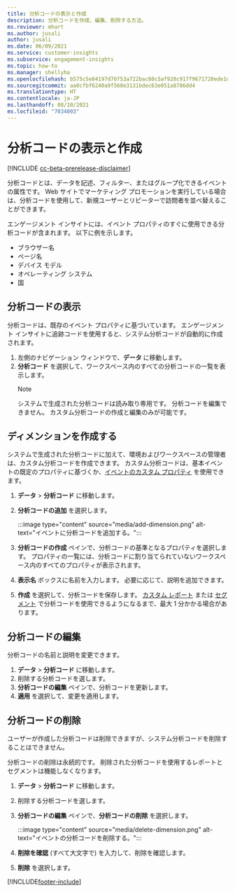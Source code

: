 ```yaml
---
title: 分析コードの表示と作成
description: 分析コードを作成、編集、削除する方法。
ms.reviewer: mhart
ms.author: jusali
author: jusali
ms.date: 06/09/2021
ms.service: customer-insights
ms.subservice: engagement-insights
ms.topic: how-to
ms.manager: shellyha
ms.openlocfilehash: b575c5e84197d76f53a722bac60c5af928c917f9671720ede1de38c4a7478be4
ms.sourcegitcommit: aa0cfbf6240a9f560e3131bdec63e051a8786dd4
ms.translationtype: HT
ms.contentlocale: ja-JP
ms.lasthandoff: 08/10/2021
ms.locfileid: "7034003"
---
```

# <a name="view-and-create-dimensions"></a>分析コードの表示と作成

[!INCLUDE [cc-beta-prerelease-disclaimer](includes/cc-beta-prerelease-disclaimer.md)]

分析コードとは、データを記述、フィルター、またはグループ化できるイベントの属性です。 Web サイトでマーケティング プロモーションを実行している場合は、分析コードを使用して、新規ユーザーとリピーターで訪問者を並べ替えることができます。  

エンゲージメント インサイトには、イベント プロパティのすぐに使用できる分析コードが含まれます。 以下に例を示します。

- ブラウザー名
- ページ名
- デバイス モデル
- オペレーティング システム
- 国

## <a name="view-dimensions"></a>分析コードの表示

分析コードは、既存のイベント プロパティに基づいています。 エンゲージメント インサイトに追跡コードを使用すると、システム分析コードが自動的に作成されます。

1. 左側のナビゲーション ウィンドウで、**データ** に移動します。 
1. **分析コード** を選択して、ワークスペース内のすべての分析コードの一覧を表示します。 
   > [!NOTE]
   > システムで生成された分析コードは読み取り専用です。 分析コードを編集できません。 カスタム分析コードの作成と編集のみが可能です。

## <a name="create-a-dimension"></a>ディメンションを作成する

システムで生成された分析コードに加えて、環境およびワークスペースの管理者は、カスタム分析コードを作成できます。 カスタム分析コードは、基本イベントの既定のプロパティに基づくか、[イベントのカスタム プロパティ](advanced-SDK-implementation.md) を使用できます。

1. **データ** > **分析コード** に移動します。
1. **分析コードの追加** を選択します。

   :::image type="content" source="media/add-dimension.png" alt-text="イベントに分析コードを追加する。":::

1. **分析コードの作成** ペインで、分析コードの基準となるプロパティを選択します。 プロパティの一覧には、分析コードに割り当てられていないワークスペース内のすべてのプロパティが表示されます。
1. **表示名** ボックスに名前を入力します。 必要に応じて、説明を追加できます。
1. **作成** を選択して、分析コードを保存します。 [カスタム レポート](custom-reports.md) または [セグメント](segments.md) で分析コードを使用できるようになるまで、最大 1 分かかる場合があります。 

## <a name="edit-a-dimension"></a>分析コードの編集

分析コードの名前と説明を変更できます。

1. **データ** > **分析コード** に移動します。
1. 削除する分析コードを選します。
1. **分析コードの編集** ペインで、分析コードを更新します。
1. **適用** を選択して、変更を適用します。

## <a name="delete-a-dimension"></a>分析コードの削除

ユーザーが作成した分析コードは削除できますが、システム分析コードを削除することはできません。

分析コードの削除は永続的です。 削除された分析コードを使用するレポートとセグメントは機能しなくなります。 

1. **データ** > **分析コード** に移動します。
1. 削除する分析コードを選します。
1. **分析コードの編集** ペインで、**分析コードの削除** を選択します。

   :::image type="content" source="media/delete-dimension.png" alt-text="イベントの分析コードを削除する。":::

1. **削除を確認** (すべて大文字で) を入力して、削除を確認します。 
1. **削除** を選択します。

[!INCLUDE[footer-include](../includes/footer-banner.md)]
